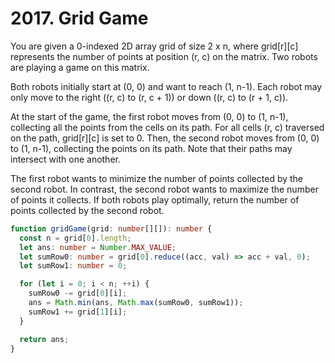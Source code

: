 # 2017. Grid Game

You are given a 0-indexed 2D array grid of size 2 x n, where grid[r][c] represents the number of points at position (r, c) on the matrix. Two robots are playing a game on this matrix.

Both robots initially start at (0, 0) and want to reach (1, n-1). Each robot may only move to the right ((r, c) to (r, c + 1)) or down ((r, c) to (r + 1, c)).

At the start of the game, the first robot moves from (0, 0) to (1, n-1), collecting all the points from the cells on its path. For all cells (r, c) traversed on the path, grid[r][c] is set to 0. Then, the second robot moves from (0, 0) to (1, n-1), collecting the points on its path. Note that their paths may intersect with one another.

The first robot wants to minimize the number of points collected by the second robot. In contrast, the second robot wants to maximize the number of points it collects. If both robots play optimally, return the number of points collected by the second robot.

```ts
function gridGame(grid: number[][]): number {
  const n = grid[0].length;
  let ans: number = Number.MAX_VALUE;
  let sumRow0: number = grid[0].reduce((acc, val) => acc + val, 0);
  let sumRow1: number = 0;

  for (let i = 0; i < n; ++i) {
    sumRow0 -= grid[0][i];
    ans = Math.min(ans, Math.max(sumRow0, sumRow1));
    sumRow1 += grid[1][i];
  }

  return ans;
}

```
